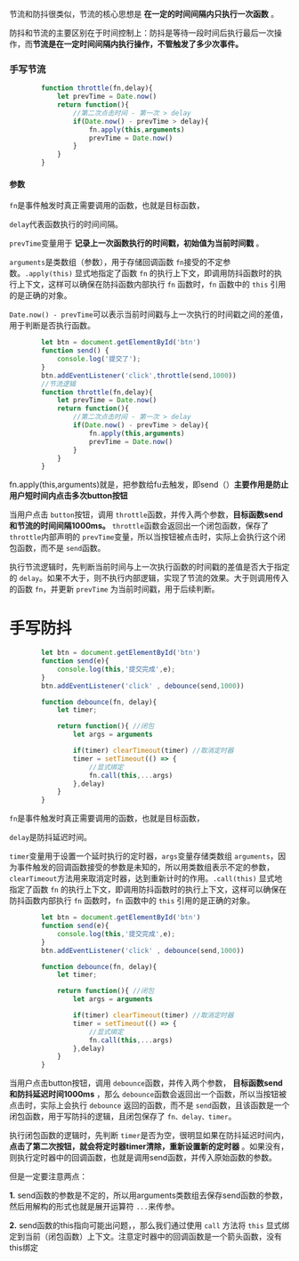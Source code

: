 节流和防抖很类似，节流的核心思想是 **在一定的时间间隔内只执行一次函数** 。

防抖和节流的主要区别在于时间控制上：防抖是等待一段时间后执行最后一次操作，而**节流是在一定时间间隔内执行操作，不管触发了多少次事件。**

### 手写节流

```js
        function throttle(fn,delay){
            let prevTime = Date.now()
            return function(){
                //第二次点击时间 - 第一次 > delay
                if(Date.now() - prevTime > delay){
                    fn.apply(this,arguments)
                    prevTime = Date.now()
                }
            }
        }
```

#### 参数

`fn`是事件触发时真正需要调用的函数，也就是目标函数，

`delay`代表函数执行的时间间隔。

`prevTime`变量用于 **记录上一次函数执行的时间戳，初始值为当前时间戳** 。

`arguments`是类数组（参数），用于存储回调函数 `fn`接受的不定参数。`.apply(this)` 显式地指定了函数 `fn` 的执行上下文，即调用防抖函数时的执行上下文，这样可以确保在防抖函数内部执行 `fn` 函数时，`fn` 函数中的 `this` 引用的是正确的对象。

`Date.now() - prevTime`可以表示当前时间戳与上一次执行的时间戳之间的差值，用于判断是否执行函数。

```js
        let btn = document.getElementById('btn')
        function send() {
            console.log('提交了');
        }
        btn.addEventListener('click',throttle(send,1000))
        //节流逻辑
        function throttle(fn,delay){
            let prevTime = Date.now()
            return function(){
                //第二次点击时间 - 第一次 > delay
                if(Date.now() - prevTime > delay){
                    fn.apply(this,arguments)
                    prevTime = Date.now()
                }
            }
        }
```

fn.apply(this,arguments)就是，把参数给fu去触发，即send（）**主要作用是防止用户短时间内点击多次button按钮**

当用户点击 `button`按钮，调用 `throttle`函数，并传入两个参数，**目标函数send和节流的时间间隔1000ms。** `throttle`函数会返回出一个闭包函数，保存了 `throttle`内部声明的 `prevTime`变量，所以当按钮被点击时，实际上会执行这个闭包函数，而不是 `send`函数。

执行节流逻辑时，先判断当前时间与上一次执行函数的时间戳的差值是否大于指定的 `delay`。如果不大于，则不执行内部逻辑，实现了节流的效果。大于则调用传入的函数 `fn`，并更新 `prevTime` 为当前时间戳，用于后续判断。

# 手写防抖

```js
        let btn = document.getElementById('btn')
        function send(e){
            console.log(this,'提交完成',e);
        }
        btn.addEventListener('click' , debounce(send,1000))

        function debounce(fn, delay){
            let timer;

            return function(){ //闭包
                let args = arguments

                if(timer) clearTimeout(timer) //取消定时器
                timer = setTimeout(() => {
                    //显式绑定
                    fn.call(this,...args)
                },delay)
            }
        }
```

`fn`是事件触发时真正需要调用的函数，也就是目标函数，

`delay`是防抖延迟时间。

`timer`变量用于设置一个延时执行的定时器，`args`变量存储类数组 `arguments`，因为事件触发的回调函数接受的参数是未知的，所以用类数组表示不定的参数，`clearTimeout`方法用来取消定时器，达到重新计时的作用。`.call(this)` 显式地指定了函数 `fn` 的执行上下文，即调用防抖函数时的执行上下文，这样可以确保在防抖函数内部执行 `fn` 函数时，`fn` 函数中的 `this` 引用的是正确的对象。

```js
        let btn = document.getElementById('btn')
        function send(e){
            console.log(this,'提交完成',e);
        }
        btn.addEventListener('click' , debounce(send,1000))

        function debounce(fn, delay){
            let timer;

            return function(){ //闭包
                let args = arguments

                if(timer) clearTimeout(timer) //取消定时器
                timer = setTimeout(() => {
                    //显式绑定
                    fn.call(this,...args)
                },delay)
            }
        }
```

当用户点击button按钮，调用 `debounce`函数，并传入两个参数， **目标函数send和防抖延迟时间1000ms** ，那么 `debounce`函数会返回出一个函数，所以当按钮被点击时，实际上会执行 `debounce` 返回的函数，而不是 `send`函数，且该函数是一个闭包函数，用于写防抖的逻辑，且闭包保存了 `fn、delay、timer`。

执行闭包函数的逻辑时，先判断 `timer`是否为空，很明显如果在防抖延迟时间内， **点击了第二次按钮，就会将定时器timer清除，重新设置新的定时器** 。如果没有，则执行定时器中的回调函数，也就是调用send函数，并传入原始函数的参数。

但是一定要注意两点：

**1.** send函数的参数是不定的，所以用arguments类数组去保存send函数的参数，然后用解构的形式也就是展开运算符 `...`来传参。

**2.** send函数的this指向可能出问题，，那么我们通过使用 `call` 方法将 `this` 显式绑定到当前（闭包函数）上下文。注意定时器中的回调函数是一个箭头函数，没有this绑定
